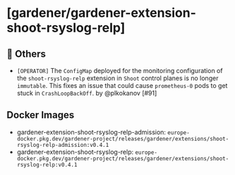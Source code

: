 # [gardener/gardener-extension-shoot-rsyslog-relp]

## 🏃 Others

- `[OPERATOR]` The `ConfigMap` deployed for the monitoring configuration of the `shoot-rsyslog-relp` extension  in `Shoot` control planes is no longer `immutable`. This fixes an issue that could cause `prometheus-0` pods to get stuck in `CrashLoopBackOff`. by @plkokanov [#91]

## Docker Images
- gardener-extension-shoot-rsyslog-relp-admission: `europe-docker.pkg.dev/gardener-project/releases/gardener/extensions/shoot-rsyslog-relp-admission:v0.4.1`
- gardener-extension-shoot-rsyslog-relp: `europe-docker.pkg.dev/gardener-project/releases/gardener/extensions/shoot-rsyslog-relp:v0.4.1`
